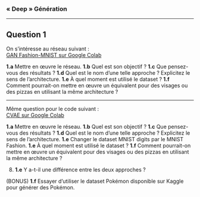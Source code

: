 
###  « Deep » Génération

---

## Question 1

On s’intéresse au réseau suivant :  
[GAN Fashion-MNIST sur Google Colab](https://colab.research.google.com/github/timsainb/tensorflow2-generative-models/blob/master/2.0-GAN-fashion-mnist.ipynb)

**1.a** Mettre en œuvre le réseau.
**1.b** Quel est son objectif ?
**1.c** Que pensez-vous des résultats ?
**1.d** Quel est le nom d’une telle approche ? Explicitez le sens de l’architecture.
**1.e** À quel moment est utilisé le dataset ?
**1.f** Comment pourrait-on mettre en œuvre un équivalent pour des visages ou des pizzas en utilisant la même architecture ?

---

Même question pour le code suivant :  
[CVAE sur Google Colab](https://colab.research.google.com/github/tensorflow/docs/blob/master/site/en/tutorials/generative/cvae.ipynb)

**1.a** Mettre en œuvre le réseau.
**1.b** Quel est son objectif ?
**1.c** Que pensez-vous des résultats ?
**1.d** Quel est le nom d’une telle approche ? Explicitez le sens de l’architecture.
**1.e** Changer le dataset MNIST digits par le MNIST Fashion.
**1.e** À quel moment est utilisé le dataset ?
**1.f** Comment pourrait-on mettre en œuvre un équivalent pour des visages ou des pizzas en utilisant la même architecture ?

8. **1.e** Y a-t-il une différence entre les deux approches ?

(BONUS) **1.f** Essayer d’utiliser le dataset Pokémon disponible sur Kaggle pour générer des Pokémon.
